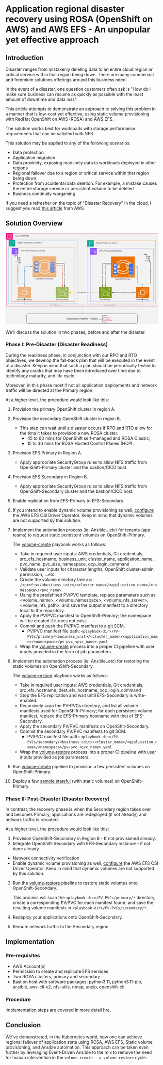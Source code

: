 # Application regional disaster recovery using ROSA (OpenShift on AWS) and AWS EFS - An unpopular yet effective approach


## Introduction

Disaster ranges from mistakenly deleting data to an entire cloud region or critical service within that region being down. There are many commercial and freemium solutions offerings around this business need.

In the event of a disaster, one question customers often ask is "How do I make sure business can resume as quickly as possible with the least amount of downtime and data loss".

This article attempts to demonstrate an approach to solving this problem in a manner that is low-cost yet effective; using static volume provisioning with RedHat OpenShift on AWS (ROSA) and AWS EFS. 

The solution works best for workloads with storage performance requirements that can be satisfied with NFS. 

This solution may be applied to any of the following scenarios:

- Data protection
- Application migration
- Data proximity, exposing read-only data to workloads deployed in other regions
- Regional failover due to a region or critical service within that region being down
- Protection from accidental data deletion. For example, a mistake causes the entire storage service or persistent volume to be deleted
- Business continuity wargaming


If you need a refresher on the topic of "Disaster Recovery" in the cloud, I suggest you read [this article](https://aws.amazon.com/what-is/disaster-recovery/) from AWS.

## Solution Overview

![regional-dr-efs-architecture.jpg](assets/regional-dr-efs-architecture-v3.jpg)

We'll discuss the solution in two phases, before and after the disaster.

### Phase I: Pre-Disaster (Disaster Readiness)

During the readiness phase, in conjunction with our RPO and RTO objectives, we develop the fall-back plan that will be executed in the event of a disaster. Keep in mind that such a plan should be periodically tested to identify any cracks that may have been introduced over time due to technology maturity, and life cycle. 

Moreover, in this phase most if not all application deployments and network traffic will be directed at the Primary region.

At a higher level, the procedure would look like this:

1. Provision the primary OpenShift cluster in region A.
2. Provision the secondary OpenShift cluster in region B.
     - This step can wait until a disaster occurs if RPO and RTO allow for the time it takes to provision a new ROSA cluster. 
       - 45 to 60 mins for OpenShift self-managed and ROSA Classic;
       - 15 to 30 mins for ROSA Hosted Control Planes (HCP).
3. Provision EFS Primary in Region A.
     - Apply appropriate SecurityGroup rules to allow NFS traffic from OpenShift-Primary cluster and the bastion/CICD host.
4. Provision EFS Secondary in Region B.
     - Apply appropriate SecurityGroup rules to allow NFS traffic from OpenShift-Secondary cluster and the bastion/CICD host.
5. Enable replication from EFS-Primary to EFS-Secondary.
6. If you intend to enable dynamic volume provisioning as well, [configure](https://cloud.redhat.com/experts/rosa/aws-efs/) the AWS EFS CSI Driver Operator. Keep in mind that dynamic volumes are not supported by this solution.
7. Implement the automation process (ie: Ansible...etc) for tenants (app teams) to request static persistent volumes on OpenShift-Primary.

    The [volume-create](./volume-create.yaml) playbook works as follows:
    - Take in required user inputs: AWS credentials, Git credentials, src_efs_hostname, business_unit, cluster_name, application_name, pvc_name, pvc_size, namespace, ocp_login_command
    - Validate user inputs for character lengths, OpenShift cluster-admin permission, ...etc.
    - Create the volume directory tree as: `/<prefix>/<business_unit>/<cluster_name>/<application_name>/<namespace>/<pvc_name>`.
    - Using the predefined PV/PVC template, replace parameters such as <volume_name>, <volume_namespace>, <volume_nfs_server>, <volume_nfs_path>, and save the output manifest to a directory local to the repository.
    - Apply the PV/PVC manifest to OpenShift-Primary; the namespace will be created if it does not exist.
    - Commit and push the PV/PVC manifest to a git SCM.
      - PV/PVC manifest file path: `<playbook-dir>/PV-PVCs/primary/<business_unit>/<cluster_name>/<application_name>/<namespace>/pv-pvc_<pvc_name>.yaml`
    - Wrap the [volume-create](.ci/volume-create.sh) process into a proper CI pipeline with user inputs provided in the form of job parameters.
8. Implement the automation process (ie: Ansible..etc) for restoring the static volumes on OpenShift-Secondary.

    The [volume-restore](./volume-restore.yaml) playbook works as follows:

     - Take in required user inputs: AWS credentials, Git credentials, src_efs_hostname, dest_efs_hostname, ocp_login_command
     - Stop the EFS replication and wait until EFS-Secondary is write-enabled.
     - Recursively scan the PV-PVCs directory, and list all volume manifests used for OpenShift-Primary; for each persistent-volume manifest, replace the EFS-Primary hostname with that of EFS-Secondary.
     - Apply the secondary PV/PVC manifests on OpenShit-Secondary.
     - Commit the secondary PV/PVC manifests to git SCM.
       - PV/PVC manifest file path: `<playbook-dir>/PV-PVCs/secondary/<business_unit>/<cluster_name>/<application_name>/<namespace>/pv-pvc_<pvc_name>.yaml`
     - Wrap the [volume-restore](.ci/volume-restore.sh) process into a proper CI pipeline with user inputs provided as job parameters.

9. Run [volume-create](.ci/volume-create.sh) pipeline to provision a few persistent volumes on OpenShift-Primary.
10. Deploy a few [sample stateful](./sample-apps/) (with static volumes) on OpenShift-Primary.

### Phase II: Post-Disaster (Disaster Recovery)

In contrast, the recovery phase is when the Secondary region takes over and becomes Primary, applications are redeployed (if not already) and network traffic is rerouted.

At a higher level, the procedure would look like this:

1. Provision OpenShift-Secondary in Region B - If not provisioned already.
2. Integrate OpenShift-Secondary with EFS-Secondary instance - if not done already.

  - Network connectivity verification
  - Enable dynamic volume provisioning as well, [configure](https://cloud.redhat.com/experts/rosa/aws-efs/) the AWS EFS CSI Driver Operator. Keep in mind that dynamic volumes are not supported by this solution.
3. Run the [volume-restore](.ci/volume-restore.sh) pipeline to restore static volumes onto OpenShift-Secondary.

    This process will scan the `<playbook-dir>/PV-PVCs/primary/*` directory, create a corresponding PV/PVC for each manifest found; and save the resulting volume manifests in `<playbook-dir>/PV-PVCs/secondary/*`.

4. Redeploy your applications onto OpenShift-Secondary.
5. Reroute network traffic to the Secondary region.

## Implementation

### Pre-requisites
- AWS Account(s)
- Permission to create and replicate EFS services
- Two ROSA clusters, primary and secondary
- Bastion host with software packages: python3.11, python3.11-pip, ansible, aws-cli-v2, nfs-utils, nmap, unzip, openshift-cli. 

### Procedure

Implementation steps are covered in more detail [hre](https://github.com/luqmanbarry/regional-dr-with-aws-efs/blob/main/Implementation.md).

## Conclusion

We've demonstrated, in the Kubernetes world, how one can achieve regional failover of application state using ROSA, AWS EFS, Static volume provisioning, and Ansible automation. This approach can be taken even further by leveraging Event-Driven Ansible to the mix to remove the need for human intervention in the `volume-create --> volume-restore` cycle.